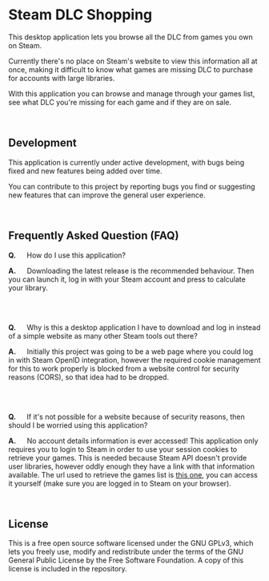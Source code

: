 # Steam DLC Shopping

This desktop application lets you browse all the DLC from games you own on Steam.

Currently there's no place on Steam's website to view this information all at once, making it difficult to know what games are missing DLC to purchase for accounts with large libraries.

With this application you can browse and manage through your games list, see what DLC you're missing for each game and if they are on sale.

<br/>

## Development

This application is currently under active development, with bugs being fixed and new features being added over time.

You can contribute to this project by reporting bugs you find or suggesting new features that can improve the general user experience.

<br/>

## Frequently Asked Question (FAQ)

**Q.** &emsp; How do I use this application?

**A.** &emsp; Downloading the latest release is the recommended behaviour. Then you can launch it, log in with your Steam account and press to calculate your library.

<br/><br/>

**Q.** &emsp; Why is this a desktop application I have to download and log in instead of a simple website as many other Steam tools out there?

**A.** &emsp; Initially this project was going to be a web page where you could log in with Steam OpenID integration, however the required cookie management for this to work properly is blocked from a website control for security reasons (CORS), so that idea had to be dropped.

<br/><br/>

**Q.** &emsp; If it's not possible for a website because of security reasons, then should I be worried using this application?

**A.** &emsp; No account details information is ever accessed! This application only requires you to login to Steam in order to use your session cookies to retrieve your games.
This is needed because Steam API doesn't provide user libraries, however oddly enough they have a link with that information available. The url used to retrieve the games list is [this one](https://store.steampowered.com/dynamicstore/userdata/), you can access it yourself (make sure you are logged in to Steam on your browser).

<br/>

## License

This is a free open source software licensed under the GNU GPLv3, which lets you freely use, modify and redistribute under the terms of the GNU General Public License  by the Free Software Foundation.
A copy of this license is included in the repository.
